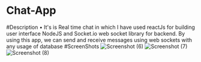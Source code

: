 # Chat-App
#Description
• It's is Real time chat in which I have used reactJs for building user interface NodeJS and Socket.io 
web socket library for backend. By using this app, we can send and receive messages using web 
sockets with any usage of database
#ScreenShots
![Screenshot (6)](https://user-images.githubusercontent.com/26708403/194632643-fc3421e7-4ca6-498c-bab6-977cf95ed863.png)
![Screenshot (7)](https://user-images.githubusercontent.com/26708403/194632681-c23767b2-4eeb-458a-bd20-5b812dbc6c4e.png)
![Screenshot (8)](https://user-images.githubusercontent.com/26708403/194632688-961a291b-409a-43a4-b2c5-7c37b6ef0ff1.png)
